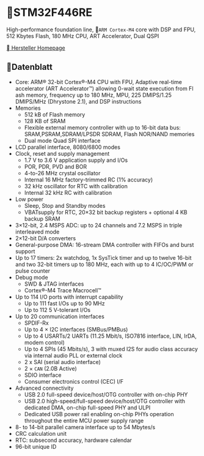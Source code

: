 # STM32F446RE

High-performance foundation line, `ARM Cortex-M4` core with DSP and FPU, 512 Kbytes Flash, 180 MHz CPU, ART Accelerator, Dual QSPI 

[ Hersteller Homepage](https://www.st.com/en/microcontrollers/stm32f446re.html)

## Datenblatt

- Core: ARM® 32-bit Cortex®-M4 CPU with FPU, Adaptive real-time accelerator (ART Accelerator™) allowing 0-wait state execution from Fl ash memory, frequency up to 180 MHz, MPU, 225 DMIPS/1.25 DMIPS/MHz (Dhrystone 2.1), and DSP instructions
- Memories
    - 512 kB of Flash memory
    - 128 KB of SRAM
    - Flexible external memory controller with up to 16-bit data bus: SRAM,PSRAM,SDRAM/LPSDR SDRAM, Flash NOR/NAND memories
    - Dual mode Quad SPI interface
- LCD parallel interface, 8080/6800 modes
- Clock, reset and supply management
    - 1.7 V to 3.6 V application supply and I/Os
    - POR, PDR, PVD and BOR
    - 4-to-26 MHz crystal oscillator
    - Internal 16 MHz factory-trimmed RC (1% accuracy)
    - 32 kHz oscillator for RTC with calibration
    - Internal 32 kHz RC with calibration
- Low power
    - Sleep, Stop and Standby modes
    - VBATsupply for RTC, 20×32 bit backup registers + optional 4 KB backup SRAM
- 3×12-bit, 2.4 MSPS ADC: up to 24 channels and 7.2 MSPS in triple interleaved mode
- 2×12-bit D/A converters
- General-purpose DMA: 16-stream DMA controller with FIFOs and burst support
- Up to 17 timers: 2x watchdog, 1x SysTick timer and up to twelve 16-bit and two 32-bit timers up to 180 MHz, each with up to 4 IC/OC/PWM or pulse counter
- Debug mode
    - SWD & JTAG interfaces
    - Cortex®-M4 Trace Macrocell™
- Up to 114 I/O ports with interrupt capability
    - Up to 111 fast I/Os up to 90 MHz
    - Up to 112 5 V-tolerant I/Os
- Up to 20 communication interfaces
    - SPDIF-Rx
    - Up to 4 × I2C interfaces (SMBus/PMBus)
    - Up to 4 USARTs/2 UARTs (11.25 Mbit/s, ISO7816 interface, LIN, IrDA, modem control)
    - Up to 4 SPIs (45 Mbits/s), 3 with muxed I2S for audio class accuracy via internal audio PLL or external clock
    - 2 x SAI (serial audio interface)
    - 2 × `CAN` (2.0B Active)
    - SDIO interface
    - Consumer electronics control (CEC) I/F
- Advanced connectivity
    - USB 2.0 full-speed device/host/OTG controller with on-chip PHY
    - USB 2.0 high-speed/full-speed device/host/OTG controller with dedicated DMA, on-chip full-speed PHY and ULPI
    - Dedicated USB power rail enabling on-chip PHYs operation throughout the entire MCU power supply range
- 8- to 14-bit parallel camera interface up to 54 Mbytes/s
- CRC calculation unit
- RTC: subsecond accuracy, hardware calendar
- 96-bit unique ID